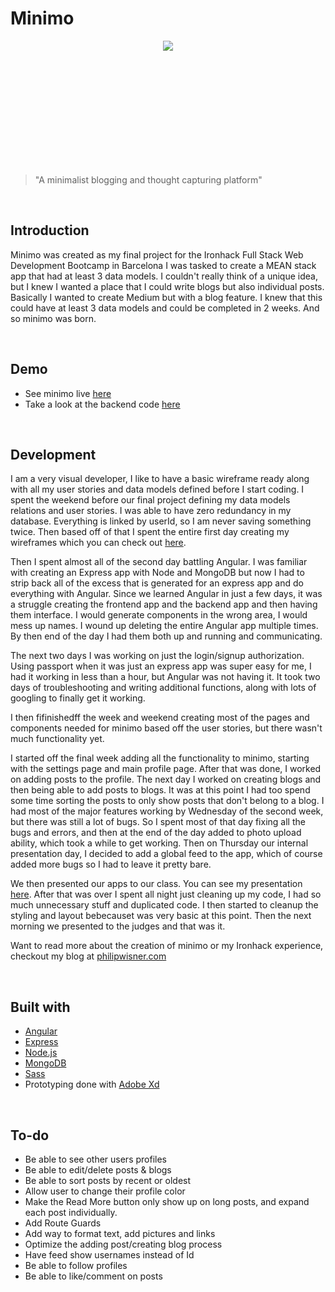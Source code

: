 # Minimo

<div style="text-align:center; height: 200px;"><img src ="http://philipwisner.com/images/minimo-line.svg" /></div>

>"A minimalist blogging and thought capturing platform"

<br/>

## Introduction
Minimo was created as my final project for the Ironhack Full Stack Web Development Bootcamp in Barcelona I was tasked to create a MEAN stack app that had at least 3 data models. I couldn't really think of a unique idea, but I knew I wanted a place that I could write blogs but also individual posts. Basically I wanted to create Medium but with a blog feature. I knew that this could have at least 3 data models and could be completed in 2 weeks. And so minimo was born.

<br/>

## Demo
* See minimo live [here](https://minimo.herokuapp.com/home)
* Take a look at the backend code [here](https://github.com/philipwisner/minimo-backend)

<br/>

## Development
I am a very visual developer, I like to have a basic wireframe ready along with all my user stories and data models defined before I start coding. I spent the weekend before our final project defining my data models relations and user stories. I was able to have zero redundancy in my database. Everything is linked by userId, so I am never saving something twice. Then based off of that I spent the entire first day creating my wireframes which you can check out 
[here](http://philipwisner.com/images/Minimo%20Mobile.pdf).

Then I spent almost all of the second day battling Angular. I was familiar with creating an Express app with Node and MongoDB but now I had to strip back all of the excess that is generated for an express app and do everything with Angular. Since we learned Angular in just a few days, it was a struggle creating the frontend app and the backend app and then having them interface. I would generate components in the wrong area, I would mess up names. I wound up deleting the entire Angular app multiple times. By then end of the day I had them both up and running and communicating.

The next two days I was working on just the login/signup authorization. Using passport when it was just an express app was super easy for me, I had it working in less than a hour, but Angular was not having it. It took two days of troubleshooting and writing additional functions, along with lots of googling to finally get it working. 

I then fifinishedff the week and weekend creating most of the pages and components needed for minimo based off the user stories, but there wasn't much functionality yet.

I started off the final week adding all the functionality to minimo, starting with the settings page and main profile page. After that was done, I worked on adding posts to the profile. The next day I worked on creating blogs and then being able to add posts to blogs. It was at this point I had too spend some time sorting the posts to only show posts that don't belong to a blog. I had most of the major features working by Wednesday of the second week, but there was still a lot of bugs. So I spent most of that day fixing all the bugs and errors, and then at the end of the day added to photo upload ability, which took a while to get working. Then on Thursday our internal presentation day, I decided to add a global feed to the app, which of course added more bugs so I had to leave it pretty bare.

We then presented our apps to our class. You can see my presentation [here](http://slides.com/philipwisner/minimo/fullscreen#/). After that was over I spent all night just cleaning up my code, I had so much unnecessary stuff and duplicated code. I then started to cleanup the styling and layout bebecauset was very basic at this point. Then the next morning we presented to the judges and that was it.

Want to read more about the creation of minimo or my Ironhack experience, checkout my blog at [philipwisner.com](http://philipwisner.com/pages/blogs/ironhack.html) 

<br/>

## Built with
* [Angular](https://angular.io/)
* [Express](https://expressjs.com/)
* [Node.js](https://nodejs.org/en/)
* [MongoDB](https://www.mongodb.com/)
* [Sass](http://sass-lang.com/)
* Prototyping done with [Adobe Xd](http://www.adobe.com/products/xd.html)

<br/>

## To-do
* Be able to see other users profiles
* Be able to edit/delete posts & blogs
* Be able to sort posts by recent or oldest
* Allow user to change their profile color
* Make the Read More button only show up on long posts, and expand each post individually.
* Add Route Guards
* Add way to format text, add pictures and links
* Optimize the adding post/creating blog process
* Have feed show usernames instead of Id
* Be able to follow profiles
* Be able to like/comment on posts

